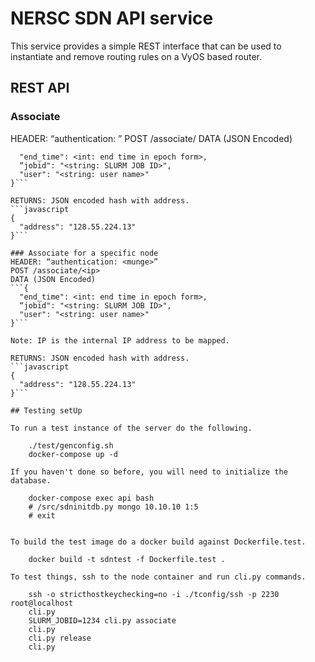 # NERSC SDN API service

This service provides a simple REST interface that can be used to instantiate and remove routing rules on a VyOS based router.

## REST API

### Associate
HEADER: “authentication: <munge>”
POST /associate/
DATA (JSON Encoded)
```{
  "end_time": <int: end time in epoch form>,
  “jobid": "<string: SLURM JOB ID>",
  "user": "<string: user name>"
}```

RETURNS: JSON encoded hash with address.
```javascript
{
  "address": "128.55.224.13"
}```

### Associate for a specific node
HEADER: “authentication: <munge>”
POST /associate/<ip>
DATA (JSON Encoded)
```{
  "end_time": <int: end time in epoch form>,
  “jobid": "<string: SLURM JOB ID>",
  "user": "<string: user name>"
}```

Note: IP is the internal IP address to be mapped.

RETURNS: JSON encoded hash with address.
```javascript
{
  "address": "128.55.224.13"
}```

## Testing setUp

To run a test instance of the server do the following.

    ./test/genconfig.sh
    docker-compose up -d

If you haven't done so before, you will need to initialize the database.

    docker-compose exec api bash
    # /src/sdninitdb.py mongo 10.10.10 1:5
    # exit


To build the test image do a docker build against Dockerfile.test.

    docker build -t sdntest -f Dockerfile.test .

To test things, ssh to the node container and run cli.py commands.

    ssh -o stricthostkeychecking=no -i ./tconfig/ssh -p 2230  root@localhost
    cli.py
    SLURM_JOBID=1234 cli.py associate
    cli.py
    cli.py release
    cli.py
